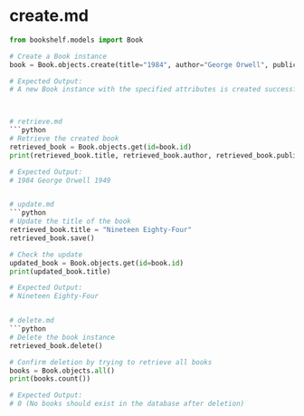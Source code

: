 # create.md
```python
from bookshelf.models import Book

# Create a Book instance
book = Book.objects.create(title="1984", author="George Orwell", publication_year=1949)

# Expected Output:
# A new Book instance with the specified attributes is created successfully.



# retrieve.md
```python
# Retrieve the created book
retrieved_book = Book.objects.get(id=book.id)
print(retrieved_book.title, retrieved_book.author, retrieved_book.publication_year)

# Expected Output:
# 1984 George Orwell 1949


# update.md
```python
# Update the title of the book
retrieved_book.title = "Nineteen Eighty-Four"
retrieved_book.save()

# Check the update
updated_book = Book.objects.get(id=book.id)
print(updated_book.title)

# Expected Output:
# Nineteen Eighty-Four


# delete.md
```python
# Delete the book instance
retrieved_book.delete()

# Confirm deletion by trying to retrieve all books
books = Book.objects.all()
print(books.count())

# Expected Output:
# 0 (No books should exist in the database after deletion)
